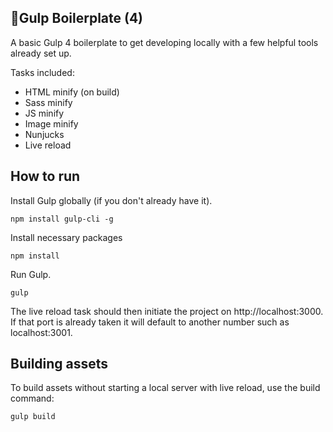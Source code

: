 ## 🥤Gulp Boilerplate (4)

A basic Gulp 4 boilerplate to get developing locally with a few helpful tools already set up.

Tasks included:

- HTML minify (on build)
- Sass minify
- JS minify
- Image minify
- Nunjucks
- Live reload

## How to run
Install Gulp globally (if you don't already have it).

    npm install gulp-cli -g
Install necessary packages

    npm install
Run Gulp.

    gulp

The live reload task should then initiate the project on http://localhost:3000. If that port is already taken it will default to another number such as localhost:3001.

## Building assets

To build assets without starting a local server with live reload, use the build command:

    gulp build
